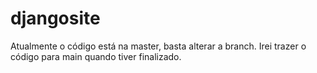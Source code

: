 # djangosite
Atualmente o código está na master, basta alterar a branch.
Irei trazer o código para main quando tiver finalizado.
